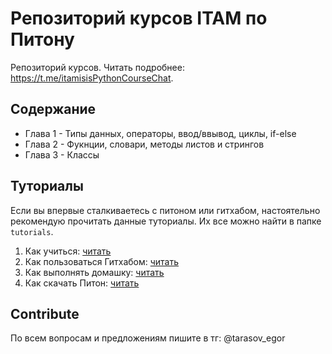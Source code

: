 # Репозиторий курсов ITAM по Питону

Репозиторий курсов. Читать подробнее: https://t.me/itamisisPythonCourseChat.

## Содержание

- Глава 1 - Типы данных, операторы, ввод/ввывод, циклы, if-else
- Глава 2 - Фукнции, словари, методы листов и стрингов
- Глава 3 - Классы

## Туториалы

Если вы впервые сталкиваетесь с питоном или гитхабом, настоятельно рекомендую прочитать данные туториалы. Их все можно найти в папке `tutorials`.

1. Как учиться: [читать](https://github.com/EgorTarasov/ITAM.PythonCource/blob/main/tutorials/1_course.md)
2. Как пользоваться Гитхабом: [читать](https://github.com/EgorTarasov/ITAM.PythonCource/blob/main/tutorials/2_github.md)
3. Как выполнять домашку: [читать](https://github.com/EgorTarasov/ITAM.PythonCource/blob/main/tutorials/3_homework.md)
4. Как скачать Питон: [читать](https://wiry-confidence-40f.notion.site/Hello-world-968636f0d90749d2aa19cd3ac42f61cd)

## Contribute

По всем вопросам и предложениям пишите в тг: @tarasov_egor
